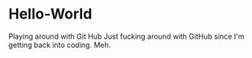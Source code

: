 # Hello-World
Playing around with Git Hub
Just fucking around with GitHub since I'm getting back into coding.  Meh.

